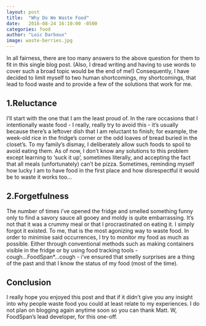 ```yaml
---
layout: post
title:  "Why Do We Waste Food"
date:   2016-08-24 16:10:00 -0500
categories: food
author: "Loic Darboux"
image: waste-berries.jpg
---
```


In all fairness, there are too many answers to the above question  for them to fit in this single blog post. (Also, I dread writing and having to use words to cover such a broad topic would be the end of me!) Consequently, I have decided to limit myself to two human shortcomings, my shortcomings, that lead to food waste and to provide a few of the solutions that work for me.

## 1.Reluctance

I’ll start with the one that I am the least proud of. In the rare occasions that I intentionally waste food - I really, really try to avoid this - it’s usually because there’s a leftover dish that I am reluctant to finish; for example, the week-old rice in the fridge’s corner or the odd loaves of bread buried in the closet’s. To my family’s dismay, I deliberately allow such foods to spoil to avoid eating them. As of now, I don’t know any solutions to this problem except learning to ‘suck it up’, sometimes literally, and accepting the fact that all meals (unfortunately) can’t be pizza. Sometimes, reminding myself how lucky I am to have food in the first place and how disrespectful it would be to waste it works too…

## 2.Forgetfulness

The number of times i’ve opened the fridge and smelled something funny only to find a savory sauce all gooey and moldy is quite embarrassing. It’s not that it was a crummy meal or that I procrastinated on eating it. I simply forgot it existed. To me, that is the most agonizing way to waste food. In order to minimise said occurrences, I try to monitor my food as much as possible. Either through conventional methods such as making containers visible in the fridge or by using food tracking tools - cough...FoodSpan*...cough - i’ve ensured that smelly surprises are a thing of the past and that I know the status of my food (most of the time).

## Conclusion

I really hope you enjoyed this post and that if it didn’t give you any insight into why people waste food you could at least relate to my experiences. I do not plan on blogging again anytime soon so you can thank Matt. W, FoodSpan’s lead developer, for this one-off.
